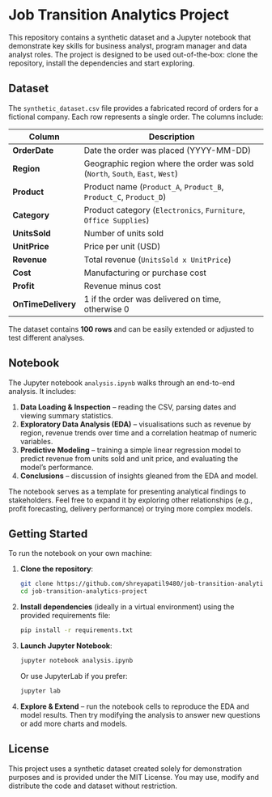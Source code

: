 # Job Transition Analytics Project

This repository contains a synthetic dataset and a Jupyter notebook that demonstrate key skills for business analyst, program manager and data analyst roles. The project is designed to be used out-of-the-box: clone the repository, install the dependencies and start exploring.

## Dataset

The `synthetic_dataset.csv` file provides a fabricated record of orders for a fictional company. Each row represents a single order. The columns include:

| Column | Description |
|------|-------------|
| **OrderDate** | Date the order was placed (YYYY-MM-DD) |
| **Region** | Geographic region where the order was sold (`North`, `South`, `East`, `West`) |
| **Product** | Product name (`Product_A`, `Product_B`, `Product_C`, `Product_D`) |
| **Category** | Product category (`Electronics`, `Furniture`, `Office Supplies`) |
| **UnitsSold** | Number of units sold |
| **UnitPrice** | Price per unit (USD) |
| **Revenue** | Total revenue (`UnitsSold x UnitPrice`) |
| **Cost** | Manufacturing or purchase cost |
| **Profit** | Revenue minus cost |
| **OnTimeDelivery** | 1 if the order was delivered on time, otherwise 0 |

The dataset contains **100 rows** and can be easily extended or adjusted to test different analyses.

## Notebook

The Jupyter notebook `analysis.ipynb` walks through an end-to-end analysis. It includes:

1. **Data Loading & Inspection** – reading the CSV, parsing dates and viewing summary statistics.
2. **Exploratory Data Analysis (EDA)** – visualisations such as revenue by region, revenue trends over time and a correlation heatmap of numeric variables.
3. **Predictive Modeling** – training a simple linear regression model to predict revenue from units sold and unit price, and evaluating the model’s performance.
4. **Conclusions** – discussion of insights gleaned from the EDA and model.

The notebook serves as a template for presenting analytical findings to stakeholders. Feel free to expand it by exploring other relationships (e.g., profit forecasting, delivery performance) or trying more complex models.

## Getting Started

To run the notebook on your own machine:

1. **Clone the repository**:
   ```bash
   git clone https://github.com/shreyapatil9480/job-transition-analytics-project.git
   cd job-transition-analytics-project
   ```
2. **Install dependencies** (ideally in a virtual environment) using the provided requirements file:
   ```bash
   pip install -r requirements.txt
   ```
3. **Launch Jupyter Notebook**:
   ```bash
   jupyter notebook analysis.ipynb
   ```
   Or use JupyterLab if you prefer:
   ```bash
   jupyter lab
   ```
4. **Explore & Extend** – run the notebook cells to reproduce the EDA and model results. Then try modifying the analysis to answer new questions or add more charts and models.

## License

This project uses a synthetic dataset created solely for demonstration purposes and is provided under the MIT License. You may use, modify and distribute the code and dataset without restriction.
